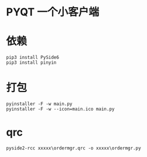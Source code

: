 # PYQT 一个小客户端

# 依赖
```commandline
pip3 install PySide6
pip3 install pinyin
```

# 打包
```text
pyinstaller -F -w main.py
pyinstaller -F -w --icon=main.ico main.py
```
# qrc
```text
pyside2-rcc xxxxx\ordermgr.qrc -o xxxxx\ordermgr.py
```
